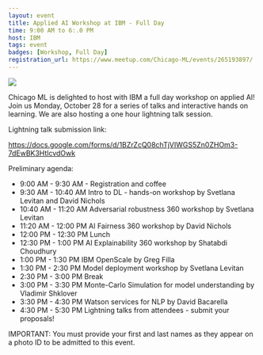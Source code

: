 ```yaml
---
layout: event
title: Applied AI Workshop at IBM - Full Day
time: 9:00 AM to 6:.0 PM
host: IBM
tags: event
badges: [Workshop, Full Day]
registration_url: https://www.meetup.com/Chicago-ML/events/265193897/
---
```


![](https://secure.meetupstatic.com/photos/event/4/9/9/2/highres_485238834.jpeg)

Chicago ML is delighted to host with IBM a full day workshop on
applied AI! Join us Monday, October 28 for a series of talks and
interactive hands on learning. We are also hosting a one hour
lightning talk session.

Lightning talk submission link:

https://docs.google.com/forms/d/1BZrZcQ08chTjVIWGS5Zn0ZHOm3-7dEwBK3HtlcvdOwk

Preliminary agenda:

- 9:00 AM - 9:30 AM - Registration and coffee
- 9:30 AM - 10:40 AM Intro to DL - hands-on workshop by Svetlana
  Levitan and David Nichols
- 10:40 AM - 11:20 AM Adversarial robustness 360 workshop by Svetlana
  Levitan
- 11:20 AM - 12:00 PM AI Fairness 360 workshop by David Nichols
- 12:00 PM - 12:30 PM Lunch
- 12:30 PM - 1:00 PM AI Explainability 360 workshop by Shatabdi
  Choudhury
- 1:00 PM - 1:30 PM IBM OpenScale by Greg Filla
- 1:30 PM - 2:30 PM Model deployment workshop by Svetlana Levitan
- 2:30 PM - 3:00 PM Break
- 3:00 PM - 3:30 PM Monte-Carlo Simulation for model understanding by
  Vladimir Shklover
- 3:30 PM - 4:30 PM Watson services for NLP by David Bacarella
- 4:30 PM - 5:30 PM Lightning talks from attendees - submit your
  proposals!

IMPORTANT: You must provide your first and last names as they appear
on a photo ID to be admitted to this event.
